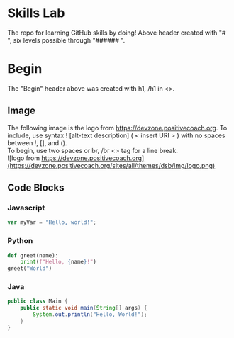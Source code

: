 # Skills Lab
The repo for learning GitHub skills by doing!
Above header created with "# ", six levels possible through "###### ".
<h1>Begin</h1>
The "Begin" header above was created with h1, /h1 in <>.

## Image
The following image is the logo from https://devzone.positivecoach.org.
To include, use syntax ! [alt-text description] ( < insert URI > ) with no spaces between !, [], and ().  
To begin, use two spaces or br, /br <> tag for a line break.  
![logo from https://devzone.positivecoach.org](https://devzone.positivecoach.org/sites/all/themes/dsb/img/logo.png)

## Code Blocks

### Javascript
``` javascript
var myVar = "Hello, world!";
```

### Python
``` python
def greet(name):
    print(f"Hello, {name}!")
greet("World")
```

### Java
``` java
public class Main {
    public static void main(String[] args) {
        System.out.println("Hello, World!");
    }
}
```
